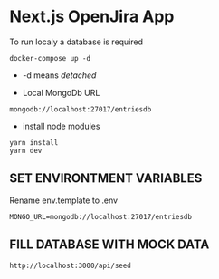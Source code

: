 # Next.js OpenJira App

To run localy a database is required

```
docker-compose up -d

```

* -d means _detached_

* Local MongoDb URL

```
mongodb://localhost:27017/entriesdb

```

* install node modules

```
yarn install
yarn dev
```

## SET ENVIRONTMENT VARIABLES
Rename env.template to .env

```
MONGO_URL=mongodb://localhost:27017/entriesdb
```

## FILL DATABASE WITH MOCK DATA

```
http://localhost:3000/api/seed

```